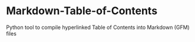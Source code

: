 # Markdown-Table-of-Contents
Python tool to compile hyperlinked Table of Contents into Markdown (GFM) files
